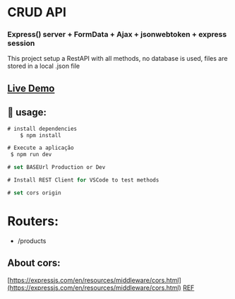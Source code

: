 # CRUD API
### Express() server +  FormData + Ajax + jsonwebtoken + express session

This project setup a RestAPI with all methods, no database is used, files are stored in a local .json file

## [Live Demo](https://api.gpdev.tech/)

## :rocket: usage:

```js
# install dependencies
    $ npm install

# Execute a aplicação
 $ npm run dev

# set BASEUrl Production or Dev

# Install REST Client for VSCode to test methods

# set cors origin 
```
# Routers:

- /products

## About cors:

[https://expressjs.com/en/resources/middleware/cors.html](https://expressjs.com/en/resources/middleware/cors.html)
[REF](https://www.youtube.com/watch?v=fm4_EuCsQwg)